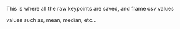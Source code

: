 This is where all the raw keypoints are saved, and frame csv values

values such as, mean, median, etc...